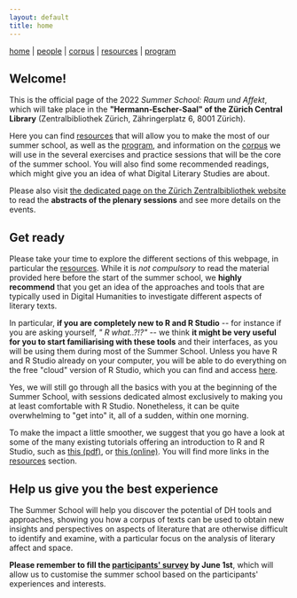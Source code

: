 ```yaml
---
layout: default
title: home
---
```


[home](index.md) | [people](people.md) | [corpus](corpus.md) | [resources](resources.md) | [program](program.md)

## Welcome!

This is the official page of the 2022 *Summer School: Raum und Affekt*, which will take place in the **"Hermann-Escher-Saal" of the Zürich Central Library** (Zentralbibliothek Zürich, Zähringerplatz 6, 8001 Zürich).

Here you can find [resources](resources.md) that will allow you to make the most of our summer school, as well as the [program](summer_school_program.md), and information on the [corpus](corpus.md) we will use in the several exercises and practice sessions that will be the core of the summer school.
You will also find some recommended readings, which might give you an idea of what Digital Literary Studies are about.

Please also visit [the dedicated page on the Zürich Zentralbibliothek website](
https://www.zb.uzh.ch/en/events/summer-school-raum-und-affekt-einfuhrung-ins-text-mining-literarischer-texte?date=408) to read the **abstracts of the plenary sessions** and see more details on the events.

## Get ready

Please take your time to explore the different sections of this webpage, in particular the [resources](resources.md). While it is *not compulsory* to read the material provided here before the start of the summer school, we **highly recommend** that you get an idea of the approaches and tools that are typically used in Digital Humanities to investigate different aspects of literary texts.

In particular, **if you are completely new to R and R Studio** -- for instance if you are asking yourself, *" R what..?!?"* -- we think **it might be very useful for you to start familiarising with these tools** and their interfaces, as you will be using them during most of the Summer School.
Unless you have R and R Studio already on your computer, you will be able to do everything on the free "cloud" version of R Studio, which you can find and access [here](https://rstudio.cloud).

Yes, we will still go through all the basics with you at the beginning of the Summer School, with sessions dedicated almost exclusively to making you at least comfortable with R Studio. Nonetheless, it can be quite overwhelming to "get into" it, all of a sudden, within one morning.

To make the impact a little smoother, we suggest that you go have a look at some of the many existing tutorials offering an introduction to R and R Studio, such as [this (pdf)](resources/R_RStudio_Basics.pdf), or [this (online)](https://moderndive.netlify.app/1-getting-started.html).
You will find more links in the [resources](resources.md) section.

## Help us give you the best experience

The Summer School will help you discover the potential of DH tools and approaches, showing you how a corpus of texts can be used to obtain new insights and perspectives on aspects of literature that are otherwise difficult to identify and examine, with a particular focus on the analysis of literary affect and space.

**Please remember to fill the [participants' survey](https://forms.gle/hNS1e9JupoZkgmyu7) by June 1st**, which will allow us to customise the summer school based on the participants' experiences and interests.
